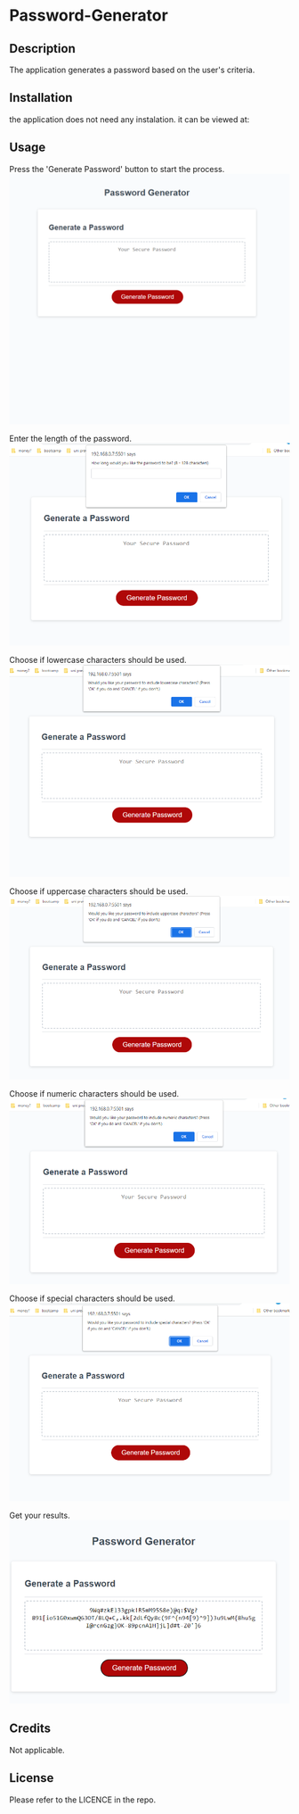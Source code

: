 # Password-Generator

## Description

The application generates a password based on the user's criteria.

## Installation

the application does not need any instalation.
it can be viewed at:

## Usage

Press the 'Generate Password' button to start the process.
![alt text](assets/images/button.png)

Enter the length of the password.
![alt text](assets/images/length.png)

Choose if lowercase characters should be used.
![alt text](assets/images/lowercase.png)

Choose if uppercase characters should be used.
![alt text](assets/images/uppercase.png)

Choose if numeric characters should be used.
![alt text](assets/images/numeric.png)

Choose if special characters should be used.
![alt text](assets/images/special.png)

Get your results.
![alt text](assets/images/password.png)

## Credits

Not applicable.

## License

Please refer to the LICENCE in the repo.
